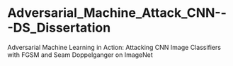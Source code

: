 # Adversarial_Machine_Attack_CNN---DS_Dissertation
Adversarial Machine Learning in Action: Attacking CNN Image Classifiers with FGSM and Seam Doppelganger on ImageNet

